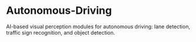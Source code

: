 # Autonomous-Driving
AI-based visual perception modules for autonomous driving: lane detection, traffic sign recognition, and object detection.
